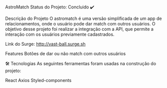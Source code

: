 AstroMatch
Status do Projeto: Concluido ✔️

Descrição do Projeto
O astromatch é uma versão simplificada de um app de relacionamentos, onde o usuário pode dar match com outros usuários. O objetivo desse projeto foi realizar a integração com a API, que permite a interação com os usuários previamente cadastrados.

Link do Surge: http://vast-ball.surge.sh

Features
 Botões de dar ou não match com outros usuários

🛠 Tecnologias
As seguintes ferramentas foram usadas na construção do projeto:

React
Axios
Styled-components